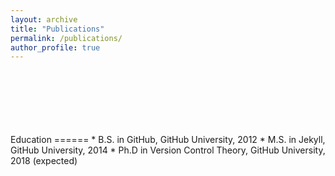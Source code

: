 ```yaml
---
layout: archive
title: "Publications"
permalink: /publications/
author_profile: true
---
```

<br />
<br />
<br />
<br />
<br />
<br />
Education
======
* B.S. in GitHub, GitHub University, 2012
* M.S. in Jekyll, GitHub University, 2014
* Ph.D in Version Control Theory, GitHub University, 2018 (expected)
